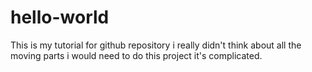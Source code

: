 hello-world
===========

This is my tutorial for github repository
i really didn't think about all the moving parts i would need to do this project
it's complicated.
